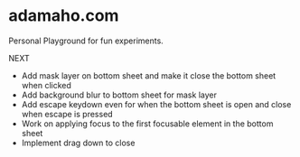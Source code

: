 # adamaho.com

Personal Playground for fun experiments.

NEXT

-   Add mask layer on bottom sheet and make it close the bottom sheet when clicked
-   Add background blur to bottom sheet for mask layer
-   Add escape keydown even for when the bottom sheet is open and close when escape is pressed
-   Work on applying focus to the first focusable element in the bottom sheet
-   Implement drag down to close